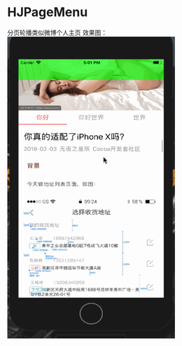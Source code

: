 # HJPageMenu
分页轮播类似微博个人主页
效果图：
![展示](https://github.com/hanwanjie853710069/HJPageMenu/blob/master/pageMenu.gif)

